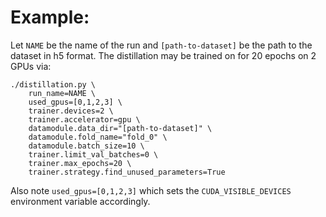 # Example:

Let `NAME` be the name of the run and `[path-to-dataset]` be the path to the dataset in h5 format. The distillation may be trained on for 20 epochs on 2 GPUs via:
```
./distillation.py \
	run_name=NAME \
	used_gpus=[0,1,2,3] \
	trainer.devices=2 \
	trainer.accelerator=gpu \
	datamodule.data_dir="[path-to-dataset]" \
	datamodule.fold_name="fold_0" \
	datamodule.batch_size=10 \
	trainer.limit_val_batches=0 \
	trainer.max_epochs=20 \
	trainer.strategy.find_unused_parameters=True
```
Also note `used_gpus=[0,1,2,3]` which sets the `CUDA_VISIBLE_DEVICES` environment variable accordingly.